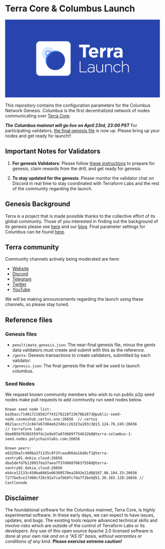 # Terra Core & Columbus Launch
![banner](launch-banner.png)

This repository contains the configuration parameters for the Columbus Network Genesis. Columbus is the first decentralized network of nodes communicating over [Terra Core](https://github.com/terra-project/core). 

**_The Columbus mainnet will go live on April 23rd, 23:00 PST_** For participating validators, [the final genesis file](./genesis.json) is now up. Please bring up your nodes and get ready for launch!! 

## Important Notes for Validators

1. **For genesis Validators**: Please follow [these instructions](INSTRUCTIONS.md) to prepare for genesis, claim rewards from the drill, and get ready for genesis. 

2. **To stay updated for the genesis**: Please monitor the validator chat on Discord in real time to stay coordinated with Terraform Labs and the rest of the community regarding the launch. 

## Genesis Background

Terra is a project that is made possible thanks to the collective effort of its global community. Those of you interested in finding out the background of its genesis please see [here](./GENESIS.md) and our [blog](https://medium.com/terra-money). Final parameter settings for Columbus can be found [here](./params.README.md). 

## Terra community 

Community channels actively being moderated are here:
- [Website](https://terra.money/)
- [Discord](https://discord.gg/bYfyhUT)
- [Telegram](https://t.me/terra_announcements)
- [Twitter](https://twitter.com/terra_money)
- [YouTube](https://goo.gl/3G4T1z)

We will be making announcements regarding the launch using these channels, so please stay tuned. 

## Reference files

### Genesis files
 
- `penultimate_genesis.json`: The near-final genesis file, minus the gentx data validators must create and submit with this as the reference. 
- `/gentx`: Genesis transactions to create validators, submitted by each validator. 
- `/genesis.json`: The final genesis file that will be used to launch columbus.

### Seed Nodes

We request known community members who wish to run public p2p seed nodes make pull requests to add community run seed nodes below.

```
Known seed node list: 
ba3bacc714817218562f743178228f23678b2873@public-seed-node.cosmoshub.certus.one:26656  // certus
0621acccfc2c847e67d84eb234bcc26323a103c3@13.124.78.245:26656          // terraform labs
6be0856f6365559fdc2e9e97a07d609f754632b0@terra-columbus-1-seed.nodes.polychainlabs.com:26656
```

```
Known peers:  
e6325ba7c490ba371135c9f3fcead66da1bd8cf1@terra-sentry01.dokia.cloud:26656
dba5defd7b120937da37aea7f37d06870637558d@terra-sentry02.dokia.cloud:26656
eb4ce12133c450ba6665e06309570ea2843e21d8@167.86.104.33:26656
7277be5ce17d60cf26c92a7cafbb9fc7da7f2be5@51.38.103.128:26656 // Castlenode
```

## Disclaimer

The foundational software for the Columbus mainnet, Terra Core, is *highly* experimental software. In these early days, we can expect to have issues, updates, and bugs. The existing tools require advanced technical skills and involve risks which are outside of the control of Terraform Labs or its developers. Any use of this open source Apache 2.0 licensed software is done at your *own risk and on a “AS IS” basis, without warranties or conditions of any kind*. **Please exercise extreme caution!**



